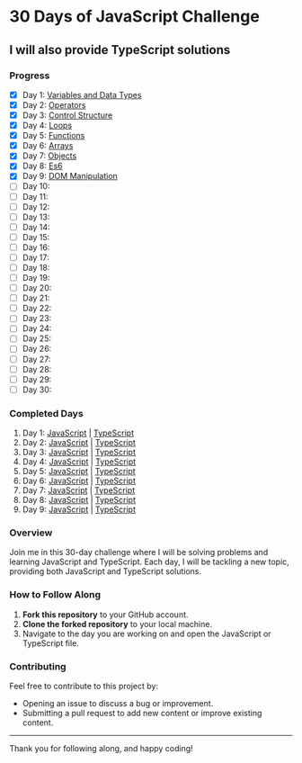 # 30 Days of JavaScript Challenge
## I will also provide TypeScript solutions

### Progress
- [x] Day 1: [Variables and Data Types](https://github.com/Abdullah-dev0/30-days-javascript-And-typescript/blob/main/Day-1-Javascript/Day-1.js)
- [x] Day 2: [Operators](https://github.com/Abdullah-dev0/30-days-javascript-And-typescript/tree/main/Day-2)
- [x] Day 3: [Control Structure](https://github.com/Abdullah-dev0/30-days-javascript-And-typescript/tree/main/Day-3)
- [x] Day 4: [Loops](https://github.com/Abdullah-dev0/30-days-javascript-And-typescript/tree/main/Day-4)
- [x] Day 5: [Functions](https://github.com/Abdullah-dev0/30-days-javascript-And-typescript/tree/main/Day-5)
- [x] Day 6: [Arrays](https://github.com/Abdullah-dev0/30-days-javascript-And-typescript/tree/main/Day-6)
- [x] Day 7: [Objects](https://github.com/Abdullah-dev0/30-days-javascript-And-typescript/tree/main/Day-7)
- [x] Day 8: [Es6](https://github.com/Abdullah-dev0/30-days-javascript-And-typescript/tree/main/Day-8)
- [x] Day 9: [DOM Manipulation](https://github.com/Abdullah-dev0/30-days-javascript-And-typescript/tree/main/Day-9)
- [ ] Day 10:
- [ ] Day 11:
- [ ] Day 12:
- [ ] Day 13:
- [ ] Day 14:
- [ ] Day 15:
- [ ] Day 16:
- [ ] Day 17:
- [ ] Day 18:
- [ ] Day 19:
- [ ] Day 20:
- [ ] Day 21:
- [ ] Day 22:
- [ ] Day 23:
- [ ] Day 24:
- [ ] Day 25:
- [ ] Day 26:
- [ ] Day 27:
- [ ] Day 28:
- [ ] Day 29:
- [ ] Day 30:

### Completed Days
1. Day 1: [JavaScript](https://github.com/Abdullah-dev0/30-days-javascript-And-typescript/blob/main/Day-1-Javascript/Day-1.js) | [TypeScript](https://github.com/Abdullah-dev0/30-days-javascript-And-typescript/blob/main/Day-1-typescript/day-1.ts)
2. Day 2: [JavaScript](https://github.com/Abdullah-dev0/30-days-javascript-And-typescript/blob/main/Day-2/Javascript/day-2-javascript.js) | [TypeScript](https://github.com/Abdullah-dev0/30-days-javascript-And-typescript/blob/main/Day-2/Typescript/day-2-typescript.ts)
3. Day 3: [JavaScript](https://github.com/Abdullah-dev0/30-days-javascript-And-typescript/blob/main/Day-3/javascript/day-3-javascript.js) | [TypeScript](https://github.com/Abdullah-dev0/30-days-javascript-And-typescript/blob/main/Day-3/Typescript/day-3-typescript.ts)
4. Day 4: [JavaScript](https://github.com/Abdullah-dev0/30-days-javascript-And-typescript/blob/main/Day-4/Javascript/day-4-javascript.js) | [TypeScript](https://github.com/Abdullah-dev0/30-days-javascript-And-typescript/blob/main/Day-4/Typescript/day-4-typescript.ts)
5. Day 5: [JavaScript](https://github.com/Abdullah-dev0/30-days-javascript-And-typescript/blob/main/Day-5/Javascript/day-5-javascript.js) | [TypeScript](https://github.com/Abdullah-dev0/30-days-javascript-And-typescript/blob/main/Day-5/Typescript/day-5-typescript.ts)
6. Day 6: [JavaScript](https://github.com/Abdullah-dev0/30-days-javascript-And-typescript/blob/main/Day-6/Javascript/day-6-javascript.js) | [TypeScript](https://github.com/Abdullah-dev0/30-days-javascript-And-typescript/blob/main/Day-6/Typescript/day-5-typescript.ts)
7. Day 7: [JavaScript](https://github.com/Abdullah-dev0/30-days-javascript-And-typescript/blob/main/Day-7/Javascript/day-7-javascript.js) | [TypeScript](https://github.com/Abdullah-dev0/30-days-javascript-And-typescript/blob/main/Day-7/Typescript/day-7-typescript.ts)
8. Day 8: [JavaScript](https://github.com/Abdullah-dev0/30-days-javascript-And-typescript/blob/main/Day-8/Javascript/day-8-javascript.js) | [TypeScript](https://github.com/Abdullah-dev0/30-days-javascript-And-typescript/blob/main/Day-8/Typescript/day-8-typescript.ts)
9. Day 9: [JavaScript](https://github.com/Abdullah-dev0/30-days-javascript-And-typescript/blob/main/Day-9/Javascript/script.js) | [TypeScript](https://github.com/Abdullah-dev0/30-days-javascript-And-typescript/blob/main/Day-9/Typescript/script.ts)

### Overview
Join me in this 30-day challenge where I will be solving problems and learning JavaScript and TypeScript. Each day, I will be tackling a new topic, providing both JavaScript and TypeScript solutions.

### How to Follow Along
1. **Fork this repository** to your GitHub account.
2. **Clone the forked repository** to your local machine.
3. Navigate to the day you are working on and open the JavaScript or TypeScript file.

### Contributing
Feel free to contribute to this project by:
- Opening an issue to discuss a bug or improvement.
- Submitting a pull request to add new content or improve existing content.

---

Thank you for following along, and happy coding!
